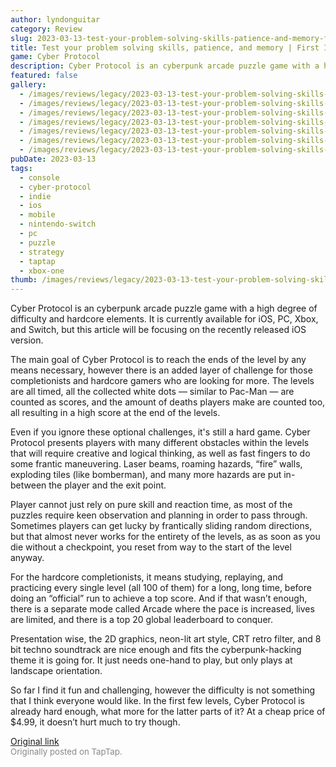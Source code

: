 ```yaml
---
author: lyndonguitar
category: Review
slug: 2023-03-13-test-your-problem-solving-skills-patience-and-memory-first-impressions-cyber-protocol
title: Test your problem solving skills, patience, and memory | First Impressions - Cyber Protocol
game: Cyber Protocol
description: Cyber Protocol is an cyberpunk arcade puzzle game with a high degree of difficulty and hardcore elements. It is currently available for iOS, PC, Xbox, and Switch, but this article will be focusing on the recently released iOS version.
featured: false
gallery:
  - /images/reviews/legacy/2023-03-13-test-your-problem-solving-skills-patience-and-memory--first-impressions---cyber-protocol-0.avif
  - /images/reviews/legacy/2023-03-13-test-your-problem-solving-skills-patience-and-memory--first-impressions---cyber-protocol-1.avif
  - /images/reviews/legacy/2023-03-13-test-your-problem-solving-skills-patience-and-memory--first-impressions---cyber-protocol-2.avif
  - /images/reviews/legacy/2023-03-13-test-your-problem-solving-skills-patience-and-memory--first-impressions---cyber-protocol-3.avif
  - /images/reviews/legacy/2023-03-13-test-your-problem-solving-skills-patience-and-memory--first-impressions---cyber-protocol-4.avif
  - /images/reviews/legacy/2023-03-13-test-your-problem-solving-skills-patience-and-memory--first-impressions---cyber-protocol-5.avif
  - /images/reviews/legacy/2023-03-13-test-your-problem-solving-skills-patience-and-memory--first-impressions---cyber-protocol-6.avif
pubDate: 2023-03-13
tags:
  - console
  - cyber-protocol
  - indie
  - ios
  - mobile
  - nintendo-switch
  - pc
  - puzzle
  - strategy
  - taptap
  - xbox-one
thumb: /images/reviews/legacy/2023-03-13-test-your-problem-solving-skills-patience-and-memory--first-impressions---cyber-protocol-0.avif
---
```


Cyber Protocol is an cyberpunk arcade puzzle game with a high degree of difficulty and hardcore elements. It is currently available for iOS, PC, Xbox, and Switch, but this article will be focusing on the recently released iOS version.

The main goal of Cyber Protocol is to reach the ends of the level by any means necessary, however there is an added layer of challenge for those completionists and hardcore gamers who are looking for more. The levels are all timed, all the collected white dots — similar to Pac-Man — are counted as scores, and the amount of deaths players make are counted too, all resulting in a high score at the end of the levels.

Even if you ignore these optional challenges, it's still a hard game. Cyber Protocol presents players with many different obstacles within the levels that will require creative and logical thinking, as well as fast fingers to do some frantic maneuvering. Laser beams, roaming hazards, “fire” walls, exploding tiles (like bomberman), and many more hazards are put in-between the player and the exit point.

Player cannot just rely on pure skill and reaction time, as most of the puzzles require keen observation and planning in order to pass through. Sometimes players can get lucky by frantically sliding random directions, but that almost never works for the entirety of the levels, as as soon as you die without a checkpoint, you reset from way to the start of the level anyway.

For the hardcore completionists, it means studying, replaying, and practicing every single level (all 100 of them) for a long, long time, before doing an “official” run to achieve a top score. And if that wasn’t enough, there is a separate mode called Arcade where the pace is increased, lives are limited, and there is a top 20 global leaderboard to conquer.

Presentation wise, the 2D graphics, neon-lit art style, CRT retro filter, and 8 bit techno soundtrack are nice enough and fits the cyberpunk-hacking theme it is going for. It just needs one-hand to play, but only plays at landscape orientation.

So far I find it fun and challenging, however the difficulty is not something that I think everyone would like. In the first few levels, Cyber Protocol is already hard enough, what more for the latter parts of it? At a cheap price of $4.99, it doesn’t hurt much to try though.

[Original link](https://www.taptap.io/post/4788220)<br><span style="font-size: 0.95em; color: #888;">Originally posted on TapTap.</span>